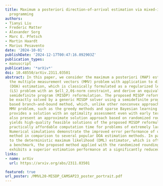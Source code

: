 ```yaml
---
title: Maximum a posteriori direction-of-arrival estimation via mixed-integer semidefinite
  programming
authors:
- Tianyi Liu
- Frederic Matter
- Alexander Sorg
- Marc E. Pfetsch
- Martin Haardt
- Marius Pesavento
date: '2024-10-01'
publishDate: '2024-12-17T00:47:16.092903Z'
publication_types:
- manuscript
publication: '*arXiv*'
doi: 10.48550/arXiv.2311.03501
abstract: In this paper, we consider the maximum a posteriori (MAP) estimation for
  the multiple measurement vectors (MMV) problem with application to direction-of-arrival
  (DOA) estimation, which is classically formulated as a regularized least-squares
  (LS) problem with an $ell_2,0$-norm constraint, and derive an equivalent mixed-integer
  semidefinite program (MISDP) reformulation. The proposed MISDP reformulation can
  be exactly solved by a generic MISDP solver using a semidefinite programming (SDP)
  based branch-and-bound method, which, unlike other nonconvex approaches for the
  MMV problem, such as the greedy methods and sparse Bayesian learning techniques,
  provides a solution with an optimality assessment even with early termination. We
  also present an approximate solution approach based on randomized rounding that
  yields high-quality feasible solutions of the proposed MISDP reformulation at a
  practically affordable computation time for problems of extremely large dimensions.
  Numerical simulations demonstrate the improved error performance of our proposed
  method in comparison to several popular DOA estimation methods. In particular, compared
  to the deterministic maximum likelihood (DML) estimator, which is often used as
  a benchmark, the proposed method applied with the randomized rounding algorithm
  exhibits a superior estimation performance at a significantly reduced running time.
links:
- name: arXiv
  url: https://arxiv.org/abs/2311.03501

featured: true
url_poster: /MMVL20-MISDP_CAMSAP23_poster_portrait.pdf
---
```

